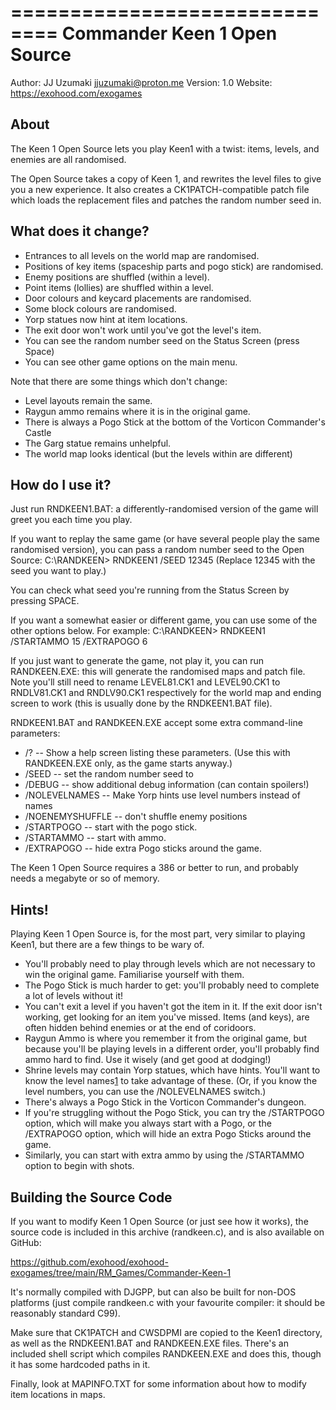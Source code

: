 ==============================
Commander Keen 1 Open Source
==============================

Author: JJ Uzumaki <jjuzumaki@proton.me>
Version: 1.0
Website: https://exohood.com/exogames


About
-----

The Keen 1 Open Source lets you play Keen1 with a twist: items, levels, and
enemies are all randomised.

The Open Source takes a copy of Keen 1, and rewrites the level files to give you
a new experience. It also creates a CK1PATCH-compatible patch file which loads
the replacement files and patches the random number seed in.

What does it change?
--------------------

- Entrances to all levels on the world map are randomised.
- Positions of key items (spaceship parts and pogo stick) are randomised.
- Enemy positions are shuffled (within a level).
- Point items (lollies) are shuffled within a level.
- Door colours and keycard placements are randomised.
- Some block colours are randomised.
- Yorp statues now hint at item locations.
- The exit door won't work until you've got the level's item.
- You can see the random number seed on the Status Screen (press Space)
- You can see other game options on the main menu.

Note that there are some things which don't change:
- Level layouts remain the same.
- Raygun ammo remains where it is in the original game.
- There is always a Pogo Stick at the bottom of the Vorticon Commander's Castle
- The Garg statue remains unhelpful.
- The world map looks identical (but the levels within are different)

How do I use it?
----------------

Just run RNDKEEN1.BAT: a differently-randomised version of the game will greet
you each time you play.

If you want to replay the same game (or have several people play the same
randomised version), you can pass a random number seed to the Open Source:
C:\RANDKEEN> RNDKEEN1 /SEED 12345
(Replace 12345 with the seed you want to play.)

You can check what seed you're running from the Status Screen by pressing SPACE.

If you want a somewhat easier or different game, you can use some of the
other options below. For example:
C:\RANDKEEN> RNDKEEN1 /STARTAMMO 15 /EXTRAPOGO 6

If you just want to generate the game, not play it, you can run RANDKEEN.EXE:
this will generate the randomised maps and patch file. Note you'll still need
to rename LEVEL81.CK1 and LEVEL90.CK1 to RNDLV81.CK1 and RNDLV90.CK1
respectively for the world map and ending screen to work (this is usually done
by the RNDKEEN1.BAT file).

RNDKEEN1.BAT and RANDKEEN.EXE accept some extra command-line parameters:
- /? -- Show a help screen listing these parameters.
  (Use this with RANDKEEN.EXE only, as the game starts anyway.)
- /SEED <seed> -- set the random number seed to <seed>
- /DEBUG -- show additional debug information (can contain spoilers!)
- /NOLEVELNAMES -- Make Yorp hints use level numbers instead of names
- /NOENEMYSHUFFLE -- don't shuffle enemy positions
- /STARTPOGO -- start with the pogo stick.
- /STARTAMMO <n> -- start with <n> ammo.
- /EXTRAPOGO <n> -- hide <n> extra Pogo sticks around the game.

The Keen 1 Open Source requires a 386 or better to run, and probably needs a
megabyte or so of memory.

Hints!
------

Playing Keen 1 Open Source is, for the most part, very similar to playing Keen1,
but there are a few things to be wary of.

- You'll probably need to play through levels which are not necessary to win
  the original game. Familiarise yourself with them.
- The Pogo Stick is much harder to get: you'll probably need to complete a
  lot of levels without it!
- You can't exit a level if you haven't got the item in it. If the exit door
  isn't working, get looking for an item you've missed. Items (and keys), are
  often hidden behind enemies or at the end of coridoors.
- Raygun Ammo is where you remember it from the original game, but because
  you'll be playing levels in a different order, you'll probably find ammo
  hard to find. Use it wisely (and get good at dodging!)
- Shrine levels may contain Yorp statues, which have hints. You'll want to know
  the level names[1] to take advantage of these. (Or, if you know the level
  numbers, you can use the /NOLEVELNAMES switch.)
- There's always a Pogo Stick in the Vorticon Commander's dungeon.
- If you're struggling without the Pogo Stick, you can try the /STARTPOGO
  option, which will make you always start with a Pogo, or the /EXTRAPOGO <n>
  option, which will hide an extra <n> Pogo Sticks around the game.
- Similarly, you can start with extra ammo by using the /STARTAMMO <n> option
  to begin with <n> shots.

[1]: https://keenwiki.shikadi.net/wiki/Keen_1_Levels

Building the Source Code
------------------------

If you want to modify Keen 1 Open Source (or just see how it works), the source
code is included in this archive (randkeen.c), and is also available on GitHub:

https://github.com/exohood/exohood-exogames/tree/main/RM_Games/Commander-Keen-1

It's normally compiled with DJGPP, but can also be built for non-DOS platforms
(just compile randkeen.c with your favourite compiler: it should be reasonably
standard C99).

Make sure that CK1PATCH and CWSDPMI are copied to the Keen1 directory, as well
as the RNDKEEN1.BAT and RANDKEEN.EXE files. There's an included shell script
which compiles RANDKEEN.EXE and does this, though it has some hardcoded paths
in it.

Finally, look at MAPINFO.TXT for some information about how to modify item
locations in maps. 
